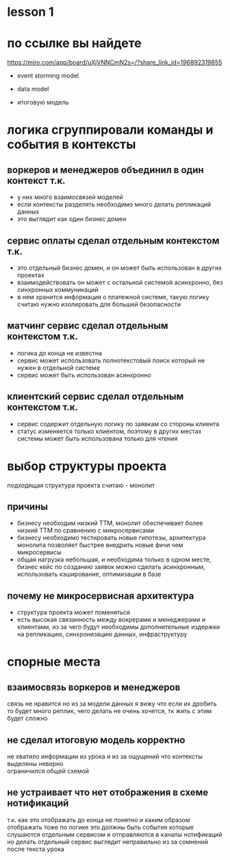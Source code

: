 # lesson 1

# по ссылке вы найдете
https://miro.com/app/board/uXjVNNCmN2s=/?share_link_id=196892319855

- event storming model 

- data model

- итоговую модель

# логика сгруппировали команды и события в контексты

## воркеров и менеджеров объединил в один контекст т.к. 
- у них много взаимосвязей моделей 
- если контексты разделять необходимо много делать репликаций данных
- это выглядит как один бизнес домен

## сервис оплаты сделал отдельным контекстом т.к. 
- это отдельный бизнес домен, и он может быть использован в других проектах
- взаимодействовать он может с остальной системой асинхронно, без синхронных коммуникаций
- в нем хранится информация о платежной системе, такую логику считаю нужно изолировать для большей безопасности

## матчинг сервис сделал отдельным контекстом т.к. 
- логика до конца не известна
- сервис может использовать полнотекстовый поиск который не нужен в отдельной системе
- сервис может быть использован асинхронно

## клиентский сервис сделал отдельным контекстом т.к. 
- сервис содержит отдельную логику по заявкам со стороны клиента
- статус изменяется только клиентом, поэтому в других местах системы может быть использована только для чтения

# выбор структуры проекта

подходящая структура проекта считаю - монолит 

## причины

- бизнесу необходим низкий ТТМ, монолит обеспечивает более низкий ТТМ по сравнению с микросервисами
- бизнесу необходимо тестировать новые гипотезы, архитектура монолита позволяет быстрее внедрить новые фичи чем микросервисы
- общая нагрузка небольшая, и необходима только в одном месте, бизнес кейс по созданию заявок можно сделать асинхронным, использовать кэширование, оптимизации в базе


## почему не микросервисная архитектура
- структура проекта может поменяться
- есть высокая связанность между вокрерами и менеджерами и клиентами, из за чего будут необходимы дополнительные издержки на репликацию, синхронизацию данных, инфраструктуру

# спорные места

## взаимосвязь воркеров и менеджеров

связь не нравится но из за модели данных я вижу что если их дробить то будет много реплик, 
чего делать не очень хочется, тк жить с этим будет сложно

## не сделал итоговую модель корректно 

не хватило информации из урока и из за ощущений что контексты выделены неверно  
ограничился общей схемой

## не устраивает что нет отображения в схеме нотификаций

т.к. как это отображать до конца не понятно 
и каким образом отображать тоже
по логике это должны быть события которые слушаются отдельным сервисом и отправляются в каналы нотификаций
но делать отдельный сервис выглядит неправильно из за сомнений после текста урока
